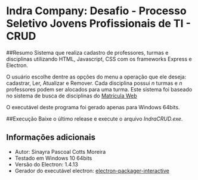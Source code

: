# Indra Company: Desafio - Processo Seletivo Jovens Profissionais de TI - CRUD

##Resumo
Sistema que realiza cadastro de professores, turmas e disciplinas utilizando HTML, Javascript, CSS com os frameworks Express e Electron. 

O usuário escolhe dentre as opções do menu a operação que ele deseja: cadastrar, Ler, Atualizar e Remover. Cada disciplina possui *n* turmas e *n* professores podem ser alocados para uma turma. Este sistema foi baseado no sistema de busca de disciplinas do [Matrícula Web](https://matriculaweb.unb.br/)

O executável deste programa foi gerado apenas para Windows 64bits.

##Execução
Baixe o último release e execute o arquivo *IndraCRUD.exe*.

## Informações adicionais
- Autor: Sinayra Pascoal Cotts Moreira
- Testado em Windows 10 64bits
- Versão do Electron: 1.4.13
- Gerador do executável electron: [electron-packager-interactive](https://github.com/Urucas/electron-packager-interactive)
